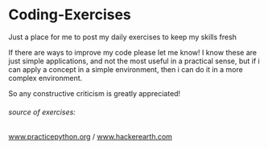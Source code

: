 # Coding-Exercises
Just a place for me to post my daily exercises to keep my skills fresh
    
If there are ways to improve my code please let me know!
I know these are just simple applications,
and not the most useful in a practical sense,
but if i can apply a concept in a simple environment,
then i can do it in a more complex environment.

So any constructive criticism is greatly appreciated! 


###### source of exercises: 
www.practicepython.org / 
www.hackerearth.com
